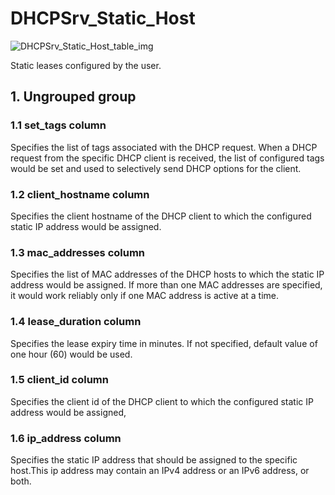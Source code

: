 # DHCPSrv_Static_Host

![DHCPSrv_Static_Host_table_img](http://www.plantuml.com/plantuml/img/0Uq04lz0StHXSdHrRMmAT6zdPNHePN8WUmfZR65pSo14I4DGNrDbSdPbSWfZR65pSo14I4DGKt9sNrDqONHfOrz8RtDq2dqAH4X3K5DoTbzJT65qQMDVI6zpT20yBNKj84H8Gr1VKsLoTcLo2cXfP6KWOsboOsnb2cXfP6KWRMLjOcLoSmfiPMTbRcGWScbdQ7GAOszkT6bkTMzp86nfRcKWBI0yOZvpT79lRcSyBs8-879bPcLoPMvZPGfaRtHqPMGWR6bkPI0j83nfFdTbOMiyBsa-879bPcLoPMvZPGfbRcHiPMTbRcGAG6LkP7LjR0e0)

Static leases configured by the user.

## 1. Ungrouped group

### 1.1 set_tags column

Specifies the list of tags associated with the DHCP request. When a DHCP request
from the specific DHCP client is received, the list of configured tags would be
set and used to selectively send DHCP options for the client.

### 1.2 client_hostname column

Specifies the client hostname of the DHCP client to which the configured static
IP address would be assigned.

### 1.3 mac_addresses column

Specifies the list of MAC addresses of the DHCP hosts to which the static IP
address would be assigned. If more than one MAC addresses are specified, it
would work reliably only if one MAC address is active at a time.

### 1.4 lease_duration column

Specifies the lease expiry time in minutes. If not specified, default value of
one hour (60) would be used.

### 1.5 client_id column

Specifies the client id of the DHCP client to which the configured static IP
address would be assigned,

### 1.6 ip_address column

Specifies the static IP address that should be assigned to the specific
host.This ip address may contain an IPv4 address or an IPv6 address, or both.

